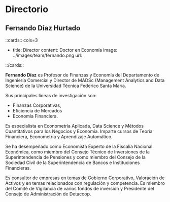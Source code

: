# Directorio

## Fernando Díaz Hurtado 

::cards:: cols=3

- title: Director 
  content: Doctor en Economía
  image: ../images/team/fernando.png 
  url: 

  
::/cards:: 

**Fernando Díaz** es Profesor de Finanzas y Economía del Departamento 
de Ingeniería Comercial y Director de MADSc (Management Analytics and Data Science)
de la Universidad Técnica Federico Santa María. 

Sus principales líneas 
de investigación son:

* Finanzas Corporativas,  
* Eficiencia de Mercados 
* Economia Financiera. 

Es especialista en Econometría Aplicada, Data Science 
y Métodos Cuantitativos para los Negocios y Economía. Imparte cursos de Teoría Financiera,
Econometría y Aprendizaje Automático.

Se ha desempeñado como Economista Experto de la
Fiscalía Nacional Económica, como miembro del Consejo Técnico de Inversiones de la
Superintendencia de Pensiones y como miembro del Consejo de la Sociedad Civil de la
Superintendencia de Bancos e Instituciones Financieras.

Es consultor de empresas 
en temas de Gobierno Corporativo, Valoración de Activos y en temas relacionados con
regulación y competencia. Es miembro del Comité de Vigilancia de varios fondos 
de inversión y Presidente del Consejo de Administración de Detacoop. 